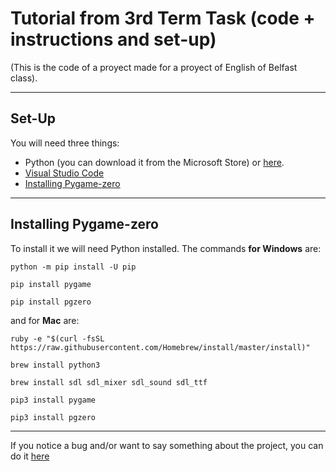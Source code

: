 # Tutorial from 3rd Term Task (code + instructions and set-up)
(This is the code of a proyect made for a proyect of English of Belfast class).

---

## Set-Up

You will need three things:
 - Python (you can download it from the Microsoft Store) or [here](https://python.org).
 - [Visual Studio Code](https://code.visualstudio.com)
 - [Installing Pygame-zero](#installing-pygame-zero)

---

## Installing Pygame-zero
To install it we will need Python installed. The commands **for Windows** are:

```
python -m pip install -U pip
```

```
pip install pygame
```

```
pip install pgzero
```
and for **Mac** are:

```
ruby -e "$(curl -fsSL https://raw.githubusercontent.com/Homebrew/install/master/install)"
```

```
brew install python3
```

```
brew install sdl sdl_mixer sdl_sound sdl_ttf
```

```
pip3 install pygame
```

```
pip3 install pgzero
```

---

If you notice a bug and/or want to say something about the project, you can do it [here](https://github.com/c1b3r-p3d1a/tuto-english-python/issues)
